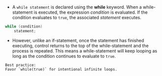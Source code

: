 - A `while statement` is declared using the **while** keyword. When a while-statement is executed, the expression _condition_ is evaluated. If the condition evaluates to `true`, the associated _statement_ executes.
```cpp
while (condition)
    statement;
```
- However, unlike an if-statement, once the statement has finished executing, control returns to the top of the while-statement and the process is repeated. This means a while-statement will keep looping as long as the condition continues to evaluate to `true`.

```ad-tip
Best practice:
Favor `while(true)` for intentional infinite loops.
```